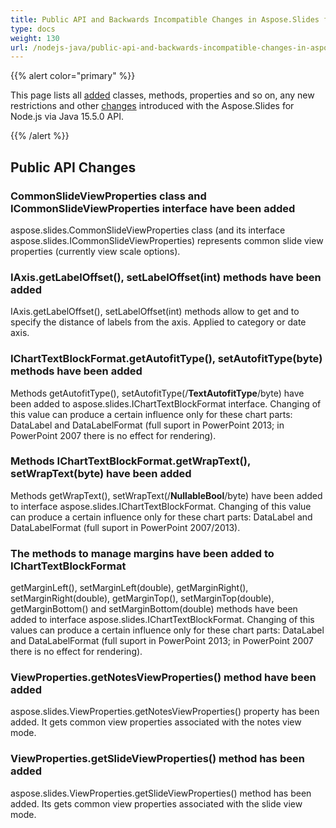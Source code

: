 ```yaml
---
title: Public API and Backwards Incompatible Changes in Aspose.Slides for Node.js via Java 15.5.0
type: docs
weight: 130
url: /nodejs-java/public-api-and-backwards-incompatible-changes-in-aspose-slides-for-java-15-5-0/
---
```


{{% alert color="primary" %}} 

This page lists all [added](/slides/nodejs-java/public-api-and-backwards-incompatible-changes-in-aspose-slides-for-java-15-5-0/) classes, methods, properties and so on, any new restrictions and other [changes](/slides/nodejs-java/public-api-and-backwards-incompatible-changes-in-aspose-slides-for-java-15-5-0/) introduced with the Aspose.Slides for Node.js via Java 15.5.0 API.

{{% /alert %}} 
## **Public API Changes**
### **CommonSlideViewProperties class and ICommonSlideViewProperties interface have been added**
aspose.slides.CommonSlideViewProperties class (and its interface aspose.slides.ICommonSlideViewProperties) represents common slide view properties (currently view scale options).
### **IAxis.getLabelOffset(), setLabelOffset(int) methods have been added**
IAxis.getLabelOffset(), setLabelOffset(int) methods allow to get and to specify the distance of labels from the axis. Applied to category or date axis.
### **IChartTextBlockFormat.getAutofitType(), setAutofitType(byte) methods have been added**
Methods getAutofitType(), setAutofitType(/**TextAutofitType**/byte) have been added to aspose.slides.IChartTextBlockFormat interface.
Changing of this value can produce a certain influence only for these chart parts: DataLabel and DataLabelFormat (full suport in PowerPoint 2013; in PowerPoint 2007 there is no effect for rendering).
### **Methods IChartTextBlockFormat.getWrapText(), setWrapText(byte) have been added**
Methods getWrapText(), setWrapText(/**NullableBool**/byte) have been added to interface aspose.slides.IChartTextBlockFormat.
Changing of this value can produce a certain influence only for these chart parts: DataLabel and DataLabelFormat (full suport in PowerPoint 2007/2013).
### **The methods to manage margins have been added to IChartTextBlockFormat**
getMarginLeft(), setMarginLeft(double), getMarginRight(), setMarginRight(double), getMarginTop(), setMarginTop(double), getMarginBottom() and setMarginBottom(double) methods have been added to interface aspose.slides.IChartTextBlockFormat.
Changing of this values can produce a certain influence only for these chart parts: DataLabel and DataLabelFormat (full suport in PowerPoint 2013; in PowerPoint 2007 there is no effect for rendering).
### **ViewProperties.getNotesViewProperties() method have been added**
aspose.slides.ViewProperties.getNotesViewProperties() property has been added. It gets common view properties associated with the notes view mode.
### **ViewProperties.getSlideViewProperties() method has been added**
aspose.slides.ViewProperties.getSlideViewProperties() method has been added. Its gets common view properties associated with the slide view mode.
